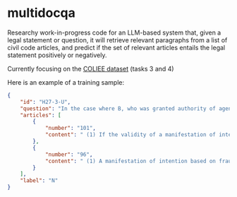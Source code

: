 # multidocqa

Researchy work-in-progress code for an LLM-based system that, given a legal statement or question, it will retrieve relevant paragraphs from a list of civil code articles, and predict if the set of relevant articles entails the legal statement positively or negatively.

Currently focusing on the [COLIEE dataset](https://coliee.org/overview) (tasks 3 and 4)

Here is an example of a training sample:

```json
{
    "id": "H27-3-U",
    "question": "In the case where B, who was granted authority of agency to buy a land as an agent of A, concluded a contract for sale of a land \"X\" with C representing that the same is made on behalf of A by the fraud of C to B, A may not rescind the contract for sale.",
    "articles": [
        {
            "number": "101",
            "content": " (1) If the validity of a manifestation of intention that an agent has made to the other party is to be influenced by the absence of intention; by mistake, fraud, or duress; or by the knowledge of or negligence in not knowing of a particular circumstance; whether or not any such fact was present is decided as it concerns the agent. (2) If the validity of a manifestation of intention that the other party has made to the agent is to be influenced by the recipient's knowledge of or negligence in not knowing of a particular circumstance, whether or not any such fact was present is decided as it concerns the agent. (3) If an agent who has been entrusted with performing a specific juridical act performs that act, the principal may not assert that the agent did not know of any particular circumstance of which the principal knew. The same applies to any circumstance of which the principal did not know due to the principal's own negligence."
        },
        {
            "number": "96",
            "content": " (1) A manifestation of intention based on fraud or duress is voidable. (2) If a third party commits a fraud inducing a first party to make a manifestation of intention to a second party, that manifestation of intention is voidable only if the second party knew or could have known that fact. (3) The rescission of a manifestation of intention induced by fraud under the provisions of the preceding two paragraphs may not be duly asserted against a third party in good faith acting without negligence."
        }
    ],
    "label": "N"
}
```